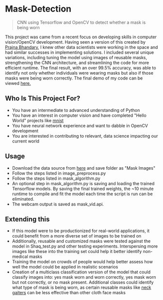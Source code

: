 # Mask-Detection
> CNN using Tensorflow and OpenCV to detect whether a mask is being worn

This project was came from a recent focus on developing skills in computer vision/OpenCV development. Having seen a version of this created by [Prajna Bhandary](https://github.com/prajnasb/observations), I knew other data scientists were working in the space and had similar successes in implementing solutions. I included several unique variations, including tuning the model using images of reusable masks, strengthening the CNN architecture, and streamlining the code for more efficient runtime. The final result, with an over 99.5% accuracy, was able to identify not only whether individuals were wearing masks but also if those masks were being worn correctly. The final demo of my code can be viewed [here.](https://www.linkedin.com/feed/update/urn:li:activity:6709477923985907712/)


Who Is This Project For?
-----------------------
* You have an intermediate to advanced understanding of Python
* You have an interest in computer vision and have completed "Hello World" projects like [mnist](https://www.tensorflow.org/datasets/catalog/mnist) 
* You have neural network experience and want to dabble in OpenCV development
* You are interested in contributing to relevant, data science impacting our current world



Usage
-----------------------
* Download the data source from [here](https://github.com/prajnasb/observations/tree/master/experiements/data) and save folder as "Mask Images" 
* Follow the steps listed in image_preprocess.py
* Follow the steps listed in mask_algorithm.py 
* An optional step in mask_algorithm.py is saving and loading the trained Tensorflow models. By saving the final trained weights, the ~10 minute runtime to compile and fit the model each time the script is run can be eliminated. 
* The webcam output is saved as mask_vid.api.



Extending this
-------------------------
* If this model were to be productionized for real-world applications, it could benefit from a more diverse set of images to be trained on
* Additionally, reusable and customized masks were tested against the model in Shaq_test.py and other testing experiments. Interspersing more images like these into the training set could help it better identify non-medical masks
* Training the model on crowds of people would help better assess how well the model could be applied in realistic scenarios
* Creation of a multiclass classification version of the model that could classify images into: yes mask worn and worn correctly, yes mask worn but not correctly, or no mask present. Additional classes could identify what type of mask is being worn, as certain reusable masks like [neck gaiters](https://medical.mit.edu/covid-19-updates/2020/08/how-do-i-choose-cloth-face-mask) can be less effective than other cloth face masks
